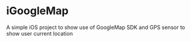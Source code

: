 # iGoogleMap
A simple iOS project to show
use of GoogleMap SDK and GPS sensor to show user current location
